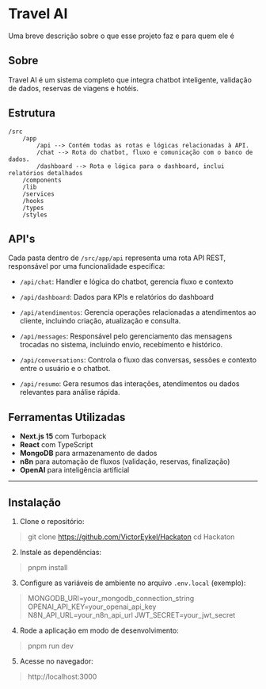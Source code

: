 
# Travel AI

Uma breve descrição sobre o que esse projeto faz e para quem ele é
## Sobre

Travel AI é um sistema completo que integra chatbot inteligente, validação de dados, reservas de viagens e hotéis.

## Estrutura
```
/src
    /app
        /api --> Contém todas as rotas e lógicas relacionadas à API.
        /chat --> Rota do chatbot, fluxo e comunicação com o banco de dados.
        /dashboard --> Rota e lógica para o dashboard, inclui relatórios detalhados
    /components
    /lib
    /services
    /hooks
    /types
    /styles

```
## API's
Cada pasta dentro de `/src/app/api` representa uma rota API REST, responsável por uma funcionalidade específica:
- `/api/chat`: Handler e lógica do chatbot, gerencia fluxo e contexto
- `/api/dashboard`: Dados para KPIs e relatórios do dashboard 
- `/api/atendimentos`: Gerencia operações relacionadas a atendimentos ao cliente, incluindo criação, atualização e consulta.  

- `/api/messages`: Responsável pelo gerenciamento das mensagens trocadas no sistema, incluindo envio, recebimento e histórico.  


- `/api/conversations`: Controla o fluxo das conversas, sessões e contexto entre o usuário e o chatbot.  


- `/api/resumo`: Gera resumos das interações, atendimentos ou dados relevantes para análise rápida. 

## Ferramentas Utilizadas
- **Next.js 15** com Turbopack
- **React** com TypeScript
- **MongoDB** para armazenamento de dados
- **n8n** para automação de fluxos (validação, reservas, finalização)
- **OpenAI** para inteligência artificial

---

## Instalação
1. Clone o repositório:

> git clone https://github.com/VictorEykel/Hackaton
> cd Hackaton

2. Instale as dependências:

> pnpm install

3. Configure as variáveis de ambiente no arquivo `.env.local` (exemplo):

> MONGODB_URI=your_mongodb_connection_string
> OPENAI_API_KEY=your_openai_api_key
> N8N_API_URL=your_n8n_api_url
> JWT_SECRET=your_jwt_secret

4. Rode a aplicação em modo de desenvolvimento:

> pnpm run dev

5. Acesse no navegador:

> http://localhost:3000
